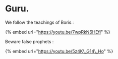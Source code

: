 # Guru.

We follow the teachings of Boris :

{% embed url="https://youtu.be/7wpRkN6HEfI" %}

Beware false prophets :

{% embed url="https://youtu.be/5z4K\_G14\_Ho" %}



